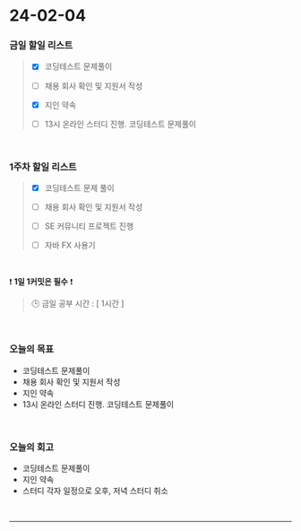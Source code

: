 # 24-02-04
### 금일 할일 리스트
> - [x]  코딩테스트 문제풀이
>
> - [ ]  채용 회사 확인 및 지원서 작성
>
> - [x]  지인 약속
>
> - [ ]  13시 온라인 스터디 진행. 코딩테스트 문제풀이

<br/>

### 1주차 할일 리스트  
> - [x]  코딩테스트 문제 풀이
>
> - [ ]  채용 회사 확인 및 지원서 작성
>
> - [ ]  SE 커뮤니티 프로젝트 진행
>
> - [ ]  자바 FX 사용기

<br/>

❗ **1일 1커밋은 필수** ❗
> 🕒 금일 공부 시간 : [ 1시간 ]

<br/>

### 오늘의 목표
- 코딩테스트 문제풀이
- 채용 회사 확인 및 지원서 작성
- 지인 약속
- 13시 온라인 스터디 진행. 코딩테스트 문제풀이

<br>

### 오늘의 회고
- 코딩테스트 문제풀이
- 지인 약속
- 스터디 각자 일정으로 오후, 저녁 스터디 취소


<br/>

------------  
